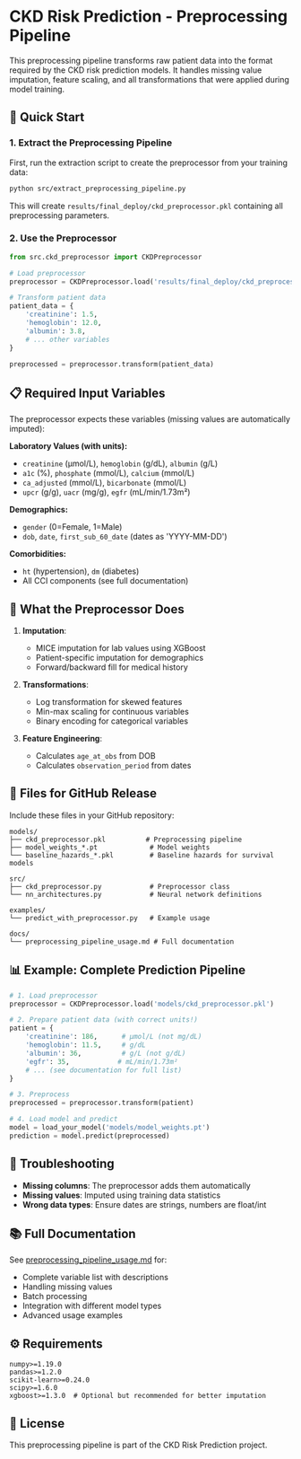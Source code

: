 # CKD Risk Prediction - Preprocessing Pipeline

This preprocessing pipeline transforms raw patient data into the format required by the CKD risk prediction models. It handles missing value imputation, feature scaling, and all transformations that were applied during model training.

## 🚀 Quick Start

### 1. Extract the Preprocessing Pipeline

First, run the extraction script to create the preprocessor from your training data:

```bash
python src/extract_preprocessing_pipeline.py
```

This will create `results/final_deploy/ckd_preprocessor.pkl` containing all preprocessing parameters.

### 2. Use the Preprocessor

```python
from src.ckd_preprocessor import CKDPreprocessor

# Load preprocessor
preprocessor = CKDPreprocessor.load('results/final_deploy/ckd_preprocessor.pkl')

# Transform patient data
patient_data = {
    'creatinine': 1.5,
    'hemoglobin': 12.0,
    'albumin': 3.8,
    # ... other variables
}

preprocessed = preprocessor.transform(patient_data)
```

## 📋 Required Input Variables

The preprocessor expects these variables (missing values are automatically imputed):

**Laboratory Values (with units):**
- `creatinine` (µmol/L), `hemoglobin` (g/dL), `albumin` (g/L)
- `a1c` (%), `phosphate` (mmol/L), `calcium` (mmol/L)
- `ca_adjusted` (mmol/L), `bicarbonate` (mmol/L)
- `upcr` (g/g), `uacr` (mg/g), `egfr` (mL/min/1.73m²)

**Demographics:**
- `gender` (0=Female, 1=Male)
- `dob`, `date`, `first_sub_60_date` (dates as 'YYYY-MM-DD')

**Comorbidities:**
- `ht` (hypertension), `dm` (diabetes)
- All CCI components (see full documentation)

## 🔧 What the Preprocessor Does

1. **Imputation**: 
   - MICE imputation for lab values using XGBoost
   - Patient-specific imputation for demographics
   - Forward/backward fill for medical history

2. **Transformations**:
   - Log transformation for skewed features
   - Min-max scaling for continuous variables
   - Binary encoding for categorical variables

3. **Feature Engineering**:
   - Calculates `age_at_obs` from DOB
   - Calculates `observation_period` from dates

## 📁 Files for GitHub Release

Include these files in your GitHub repository:

```
models/
├── ckd_preprocessor.pkl          # Preprocessing pipeline
├── model_weights_*.pt             # Model weights
└── baseline_hazards_*.pkl         # Baseline hazards for survival models

src/
├── ckd_preprocessor.py            # Preprocessor class
└── nn_architectures.py            # Neural network definitions

examples/
└── predict_with_preprocessor.py   # Example usage

docs/
└── preprocessing_pipeline_usage.md # Full documentation
```

## 📊 Example: Complete Prediction Pipeline

```python
# 1. Load preprocessor
preprocessor = CKDPreprocessor.load('models/ckd_preprocessor.pkl')

# 2. Prepare patient data (with correct units!)
patient = {
    'creatinine': 186,      # µmol/L (not mg/dL)
    'hemoglobin': 11.5,     # g/dL
    'albumin': 36,          # g/L (not g/dL)
    'egfr': 35,            # mL/min/1.73m²
    # ... (see documentation for full list)
}

# 3. Preprocess
preprocessed = preprocessor.transform(patient)

# 4. Load model and predict
model = load_your_model('models/model_weights.pt')
prediction = model.predict(preprocessed)
```

## 🐛 Troubleshooting

- **Missing columns**: The preprocessor adds them automatically
- **Missing values**: Imputed using training data statistics
- **Wrong data types**: Ensure dates are strings, numbers are float/int

## 📚 Full Documentation

See [preprocessing_pipeline_usage.md](docs/preprocessing_pipeline_usage.md) for:
- Complete variable list with descriptions
- Handling missing values
- Batch processing
- Integration with different model types
- Advanced usage examples

## ⚙️ Requirements

```
numpy>=1.19.0
pandas>=1.2.0
scikit-learn>=0.24.0
scipy>=1.6.0
xgboost>=1.3.0  # Optional but recommended for better imputation
```

## 📄 License

This preprocessing pipeline is part of the CKD Risk Prediction project.